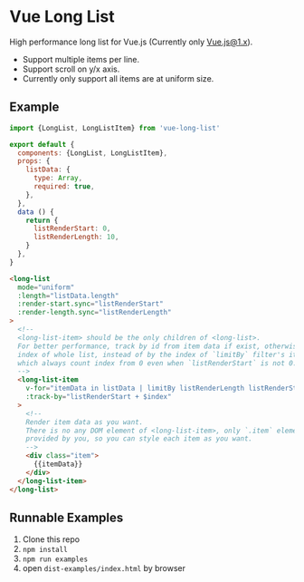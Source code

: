 # Vue Long List

High performance long list for Vue.js (Currently only Vue.js@1.x).

* Support multiple items per line.
* Support scroll on y/x axis.
* Currently only support all items are at uniform size.

## Example

```javascript
import {LongList, LongListItem} from 'vue-long-list'

export default {
  components: {LongList, LongListItem},
  props: {
    listData: {
      type: Array,
      required: true,
    },
  },
  data () {
    return {
      listRenderStart: 0,
      listRenderLength: 10,
    }
  },
}
```

```html
<long-list
  mode="uniform"
  :length="listData.length"
  :render-start.sync="listRenderStart"
  :render-length.sync="listRenderLength"
>
  <!--
  <long-list-item> should be the only children of <long-list>.
  For better performance, track by id from item data if exist, otherwise by the
  index of whole list, instead of by the index of `limitBy` filter's iteration
  which always count index from 0 even when `listRenderStart` is not 0.
  -->
  <long-list-item
    v-for="itemData in listData | limitBy listRenderLength listRenderStart"
    :track-by="listRenderStart + $index"
  >
    <!--
    Render item data as you want.
    There is no any DOM element of <long-list-item>, only `.item` elements
    provided by you, so you can style each item as you want.
    -->
    <div class="item">
      {{itemData}}
    </div>
  </long-list-item>
</long-list>
```

## Runnable Examples

1. Clone this repo
2. `npm install`
3. `npm run examples`
4. open `dist-examples/index.html` by browser
